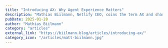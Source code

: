 ```yaml
---
title: "Introducing AX: Why Agent Experience Matters"
description: "Mathias Biilmann, Netlify CEO, coins the term AX and shares core concepts for the industry to focus on. \"As builders, we need to start focusing on AX or “agent experience” — the holistic experience AI Agents will have as the user of a product or platform.\""
pubDate: 2025-01-28
author: "Mathias Biilmann"
category: "articles"
external_link: "https://biilmann.blog/articles/introducing-ax/"
category_icon: "/articles/matt-biilmann.jpg"
---
```

